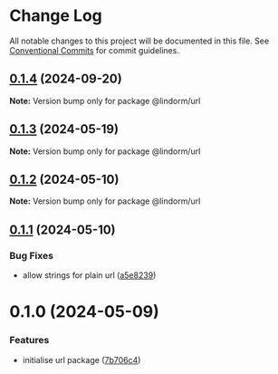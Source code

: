 # Change Log

All notable changes to this project will be documented in this file.
See [Conventional Commits](https://conventionalcommits.org) for commit guidelines.

## [0.1.4](https://github.com/lindorm-io/monorepo/compare/@lindorm/url@0.1.3...@lindorm/url@0.1.4) (2024-09-20)

**Note:** Version bump only for package @lindorm/url

## [0.1.3](https://github.com/lindorm-io/monorepo/compare/@lindorm/url@0.1.2...@lindorm/url@0.1.3) (2024-05-19)

**Note:** Version bump only for package @lindorm/url

## [0.1.2](https://github.com/lindorm-io/monorepo/compare/@lindorm/url@0.1.1...@lindorm/url@0.1.2) (2024-05-10)

**Note:** Version bump only for package @lindorm/url

## [0.1.1](https://github.com/lindorm-io/monorepo/compare/@lindorm/url@0.1.0...@lindorm/url@0.1.1) (2024-05-10)

### Bug Fixes

- allow strings for plain url ([a5e8239](https://github.com/lindorm-io/monorepo/commit/a5e8239b6223d21ea44f6703ae12ab7089341fe5))

# 0.1.0 (2024-05-09)

### Features

- initialise url package ([7b706c4](https://github.com/lindorm-io/monorepo/commit/7b706c4859f8d525abec19ccf47cde696954d5fc))
